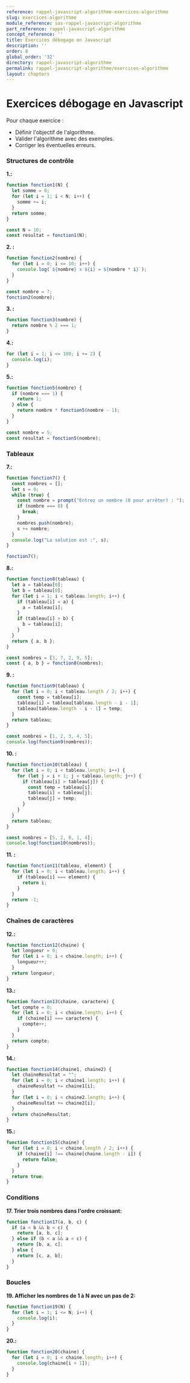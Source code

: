 ```yaml
---
reference: rappel-javascript-algorithme-exercices-algorithme
slug: exercices-algorithme
module_reference: sas-rappel-javascript-algorithme
part_reference: rappel-javascript-algorithme
concept_reference: ''
title: Exercices débogage en Javascript  
description: ''
order: 8
global_order: '32'
directory: rappel-javascript-algorithme
permalink: rappel-javascript-algorithme/exercices-algorithme
layout: chapters
---
```


# Exercices débogage en Javascript  

Pour chaque exercice :
- Définir l'objectif de l'algorithme.
- Valider l'algorithme avec des exemples.
- Corriger les éventuelles erreurs.
### **Structures de contrôle**

**1.:**

```javascript
function fonction1(N) {
  let somme = 0;
  for (let i = 1; i < N; i++) { 
    somme += i;
  }
  return somme;
}

const N = 10;
const resultat = fonction1(N);
```

**2. :**

```javascript
function fonction2(nombre) {
  for (let i = 0; i <= 10; i++) { 
    console.log(`${nombre} x ${i} = ${nombre * i}`);
  }
}

const nombre = 7;
fonction2(nombre);
```

**3. :**

```javascript
function fonction3(nombre) {
  return nombre % 2 === 1; 
}
```

**4.:**

```javascript
for (let i = 1; i <= 100; i += 2) { 
  console.log(i);
}
```

**5.:**

```javascript
function fonction5(nombre) {
  if (nombre === 1) {
    return 1;
  } else {
    return nombre * fonction5(nombre - 1);
  }
}

const nombre = 5;
const resultat = fonction5(nombre);
```

### **Tableaux**

**7.:**

```javascript
function fonction7() {
  const nombres = [];
  let s = 0;
  while (true) {
    const nombre = prompt("Entrez un nombre (0 pour arrêter) : ");
    if (nombre === 0) {
      break;
    }
    nombres.push(nombre);
    s += nombre;
  }
  console.log("La solution est :", s);
}

fonction7();
```

**8.:**

```javascript
function fonction8(tableau) {
  let a = tableau[0];
  let b = tableau[0];
  for (let i = 1; i < tableau.length; i++) {
    if (tableau[i] < a) {
      a = tableau[i];
    }
    if (tableau[i] > b) {
      b = tableau[i];
    }
  }
  return { a, b };
}

const nombres = [3, 7, 2, 9, 5];
const { a, b } = fonction8(nombres);

```

**9. :**

```javascript
function fonction9(tableau) {
  for (let i = 0; i < tableau.length / 2; i++) {
    const temp = tableau[i];
    tableau[i] = tableau[tableau.length - i - 1];
    tableau[tableau.length - i - 1] = temp;
  }
  return tableau;
}

const nombres = [1, 2, 3, 4, 5];
console.log(fonction9(nombres));
```

**10. :**

```javascript
function fonction10(tableau) {
  for (let i = 0; i < tableau.length; i++) {
    for (let j = i + 1; j < tableau.length; j++) {
      if (tableau[i] > tableau[j]) {
        const temp = tableau[i];
        tableau[i] = tableau[j];
        tableau[j] = temp;
      }
    }
  }
  return tableau;
}

const nombres = [5, 2, 8, 1, 4];
console.log(fonction10(nombres));
```


**11. :**

```javascript
function fonction11(tableau, element) {
  for (let i = 0; i < tableau.length; i++) {
    if (tableau[i] === element) {
      return i;
    }
  }
  return -1;
}

```

### **Chaînes de caractères**

**12.:**

```javascript
function fonction12(chaine) {
  let longueur = 0;
  for (let i = 0; i < chaine.length; i++) {
    longueur++;
  }
  return longueur;
}
```

**13.:**

```javascript
function fonction13(chaine, caractere) {
  let compte = 0;
  for (let i = 0; i < chaine.length; i++) {
    if (chaine[i] === caractere) {
      compte++;
    }
  }
  return compte;
}


```

**14.:**

```javascript
function fonction14(chaine1, chaine2) {
  let chaineResultat = "";
  for (let i = 0; i < chaine1.length; i++) {
    chaineResultat += chaine1[i];
  }
  for (let i = 0; i < chaine2.length; i++) {
    chaineResultat += chaine2[i];
  }
  return chaineResultat;
}
```

**15.:**

```javascript
function fonction15(chaine) {
  for (let i = 0; i < chaine.length / 2; i++) {
    if (chaine[i] !== chaine[chaine.length - i]) {
      return false;
    }
  }
  return true;
}
```


### **Conditions**


**17. Trier trois nombres dans l'ordre croissant:**

```javascript
function fonction17(a, b, c) {
  if (a < b && b < c) {
    return [a, b, c];
  } else if (b < a && a < c) {
    return [b, a, c];
  } else {
    return [c, a, b];
  }
}

```

### **Boucles**

**19. Afficher les nombres de 1 à N avec un pas de 2:**

```javascript
function fonction19(N) {
  for (let i = 1; i <= N; i++) {
    console.log(i);
  }
}

```

**20.:**

```javascript
function fonction20(chaine) {
  for (let i = 0; i < chaine.length; i++) {
    console.log(chaine[i + 1]);
  }
}
```